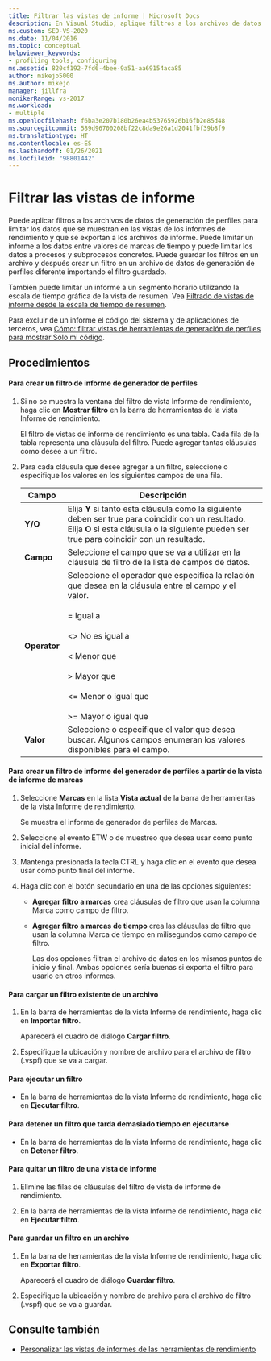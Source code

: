 ```yaml
---
title: Filtrar las vistas de informe | Microsoft Docs
description: En Visual Studio, aplique filtros a los archivos de datos de la generación de perfiles para limitar los datos que se muestran en las vistas de los informes de rendimiento y que se exportan a los archivos de informe.
ms.custom: SEO-VS-2020
ms.date: 11/04/2016
ms.topic: conceptual
helpviewer_keywords:
- profiling tools, configuring
ms.assetid: 820cf192-7fd6-4bee-9a51-aa69154aca85
author: mikejo5000
ms.author: mikejo
manager: jillfra
monikerRange: vs-2017
ms.workload:
- multiple
ms.openlocfilehash: f6ba3e207b180b26ea4b53765926b16fb2e85d48
ms.sourcegitcommit: 589d96700208bf22c8da9e26a1d2041fbf39b8f9
ms.translationtype: HT
ms.contentlocale: es-ES
ms.lasthandoff: 01/26/2021
ms.locfileid: "98801442"
---
```

# <a name="filter-report-views"></a>Filtrar las vistas de informe
Puede aplicar filtros a los archivos de datos de generación de perfiles para limitar los datos que se muestran en las vistas de los informes de rendimiento y que se exportan a los archivos de informe. Puede limitar un informe a los datos entre valores de marcas de tiempo y puede limitar los datos a procesos y subprocesos concretos. Puede guardar los filtros en un archivo y después crear un filtro en un archivo de datos de generación de perfiles diferente importando el filtro guardado.

 También puede limitar un informe a un segmento horario utilizando la escala de tiempo gráfica de la vista de resumen. Vea [Filtrado de vistas de informe desde la escala de tiempo de resumen](../profiling/how-to-filter-report-views-from-the-summary-timeline.md).

 Para excluir de un informe el código del sistema y de aplicaciones de terceros, vea [Cómo: filtrar vistas de herramientas de generación de perfiles para mostrar Solo mi código](../profiling/how-to-filter-profiling-tools-report-views-to-display-just-my-code.md).

## <a name="procedures"></a>Procedimientos

#### <a name="to-create-a-profiler-report-filter"></a>Para crear un filtro de informe de generador de perfiles

1. Si no se muestra la ventana del filtro de vista Informe de rendimiento, haga clic en **Mostrar filtro** en la barra de herramientas de la vista Informe de rendimiento.

     El filtro de vistas de informe de rendimiento es una tabla. Cada fila de la tabla representa una cláusula del filtro. Puede agregar tantas cláusulas como desee a un filtro.

2. Para cada cláusula que desee agregar a un filtro, seleccione o especifique los valores en los siguientes campos de una fila.

    |Campo|Descripción|
    |-----------|-----------------|
    |**Y/O**|Elija **Y** si tanto esta cláusula como la siguiente deben ser true para coincidir con un resultado. Elija **O** si esta cláusula o la siguiente pueden ser true para coincidir con un resultado.|
    |**Campo**|Seleccione el campo que se va a utilizar en la cláusula de filtro de la lista de campos de datos.|
    |**Operator**|Seleccione el operador que especifica la relación que desea en la cláusula entre el campo y el valor.<br /><br /> =    Igual a<br /><br /> <>  No es igual a<br /><br /> <    Menor que<br /><br /> >    Mayor que<br /><br /> <=  Menor o igual que<br /><br /> >=  Mayor o igual que|
    |**Valor**|Seleccione o especifique el valor que desea buscar. Algunos campos enumeran los valores disponibles para el campo.|

#### <a name="to-create-a-profiler-report-filter-from-the-marks-report-view"></a>Para crear un filtro de informe del generador de perfiles a partir de la vista de informe de marcas

1. Seleccione **Marcas** en la lista **Vista actual** de la barra de herramientas de la vista Informe de rendimiento.

    Se muestra el informe de generador de perfiles de Marcas.

2. Seleccione el evento ETW o de muestreo que desea usar como punto inicial del informe.

3. Mantenga presionada la tecla CTRL y haga clic en el evento que desea usar como punto final del informe.

4. Haga clic con el botón secundario en una de las opciones siguientes:

   - **Agregar filtro a marcas** crea cláusulas de filtro que usan la columna Marca como campo de filtro.

   - **Agregar filtro a marcas de tiempo** crea las cláusulas de filtro que usan la columna Marca de tiempo en milisegundos como campo de filtro.

     Las dos opciones filtran el archivo de datos en los mismos puntos de inicio y final. Ambas opciones sería buenas si exporta el filtro para usarlo en otros informes.

#### <a name="to-load-an-existing-filter-from-a-file"></a>Para cargar un filtro existente de un archivo

1. En la barra de herramientas de la vista Informe de rendimiento, haga clic en **Importar filtro**.

     Aparecerá el cuadro de diálogo **Cargar filtro**.

2. Especifique la ubicación y nombre de archivo para el archivo de filtro (.vspf) que se va a cargar.

#### <a name="to-execute-a-filter"></a>Para ejecutar un filtro

- En la barra de herramientas de la vista Informe de rendimiento, haga clic en **Ejecutar filtro**.

#### <a name="to-stop-a-filter-that-is-taking-too-long-to-execute"></a>Para detener un filtro que tarda demasiado tiempo en ejecutarse

- En la barra de herramientas de la vista Informe de rendimiento, haga clic en **Detener filtro**.

#### <a name="to-remove-a-filter-on-a-report-view"></a>Para quitar un filtro de una vista de informe

1. Elimine las filas de cláusulas del filtro de vista de informe de rendimiento.

2. En la barra de herramientas de la vista Informe de rendimiento, haga clic en **Ejecutar filtro**.

#### <a name="to-save-a-filter-to-a-file"></a>Para guardar un filtro en un archivo

1. En la barra de herramientas de la vista Informe de rendimiento, haga clic en **Exportar filtro**.

     Aparecerá el cuadro de diálogo **Guardar filtro**.

2. Especifique la ubicación y nombre de archivo para el archivo de filtro (.vspf) que se va a guardar.

## <a name="see-also"></a>Consulte también
- [Personalizar las vistas de informes de las herramientas de rendimiento](../profiling/customizing-performance-tools-report-views.md)
